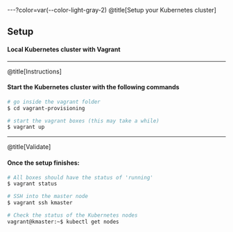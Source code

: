 ---?color=var(--color-light-gray-2)
@title[Setup your Kubernetes cluster]

## Setup

#### Local Kubernetes cluster with Vagrant

---

@title[Instructions]

#### Start the Kubernetes cluster with the following commands

```sh
# go inside the vagrant folder
$ cd vagrant-provisioning

# start the vagrant boxes (this may take a while)
$ vagrant up
```

---

@title[Validate]

#### Once the setup finishes:

```sh
# All boxes should have the status of 'running'
$ vagrant status

# SSH into the master node
$ vagrant ssh kmaster

# Check the status of the Kubernetes nodes
vagrant@kmaster:~$ kubectl get nodes
```

